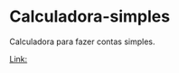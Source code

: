 # Calculadora-simples

Calculadora para fazer contas simples.






[Link:](https://leandroborgesdasilva.github.io/Calculadora-simples/)
